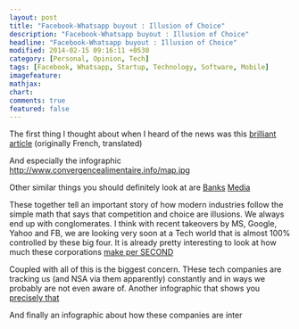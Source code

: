 ```yaml
---
layout: post
title: "Facebook-Whatsapp buyout : Illusion of Choice"
description: "Facebook-Whatsapp buyout : Illusion of Choice"
headline: "Facebook-Whatsapp buyout : Illusion of Choice"
modified: 2014-02-15 09:16:11 +0530
category: [Personal, Opinion, Tech]
tags: [Facebook, Whatsapp, Startup, Technology, Software, Mobile]
imagefeature: 
mathjax: 
chart: 
comments: true
featured: false
---
```


The first thing I thought about when I heard of the news was this [brilliant article](http://translate.google.co.in/translate?hl=en&sl=fr&u=http://convergencealimentaire.info) (originally French, translated)


And especially the infographic http://www.convergencealimentaire.info/map.jpg

Other similar things you should definitely look at are
[Banks](http://www.motherjones.com/politics/2010/01/bank-merger-history)
[Media](http://www.ritholtz.com/blog/2012/07/media-consolidation-the-illusion-of-choice-2/)

These together tell an important story of how modern industries follow the simple math that says that competition and choice are illusions. We always end up with conglomerates. I think with recent takeovers by MS, Google, Yahoo and FB, we are looking very soon at a Tech world that is almost 100% controlled by these big four.
It is already pretty interesting to look at how much these corporations [make per SECOND](http://www.dailymail.co.uk/sciencetech/article-2507178/Interactive-infographic-reveals-tech-companies-make-second.html)

Coupled with all of this is the biggest concern. THese tech companies are tracking us (and NSA via them apparently) constantly and in ways we probably are not even aware of. Another infographic that shows you 
[precisely that](http://www.baynote.com/infographic/big-brother-is-a-tech-company/)

And finally an infographic about how these companies are inter